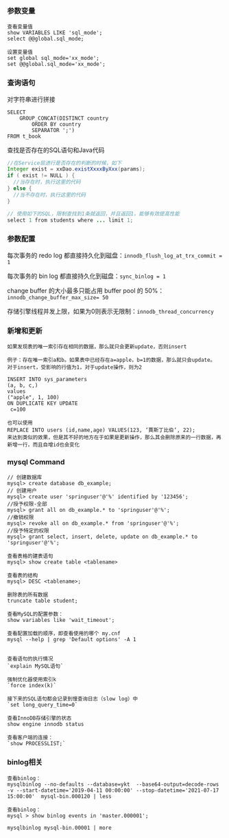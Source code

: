 

### 参数变量

```mysql
查看变量值
show VARIABLES LIKE 'sql_mode';
select @@global.sql_mode;

设置变量值
set global sql_mode='xx_mode';
set @@global.sql_mode='xx_mode';
```





### 查询语句

对字符串进行拼接

```mysql
SELECT 
    GROUP_CONCAT(DISTINCT country
        ORDER BY country
        SEPARATOR ';')
FROM t_book
```

查找是否存在的SQL语句和Java代码

```java
//在Service层进行是否存在的判断的时候，如下
Integer exist = xxDao.existXxxxByXxx(params);
if ( exist != NULL ) {
  //当存在时，执行这里的代码
} else {
  //当不存在时，执行这里的代码
}

// 使用如下的SQL，限制查找到1条就返回，并且返回1，能够有效提高性能
select 1 from students where ... limit 1;
```

### 参数配置

每次事务的 redo log 都直接持久化到磁盘：`innodb_flush_log_at_trx_commit = 1`

每次事务的 bin log 都直接持久化到磁盘：`sync_binlog = 1`

change buffer 的大小最多只能占用 buffer pool 的 50%：`innodb_change_buffer_max_size= 50`

存储引擎线程并发上限，如果为0则表示无限制：`innodb_thread_concurrency`

### 新增和更新
```mysql
如果发现表的唯一索引存在相同的数据，那么就只会更新update，否则insert

例子：存在唯一索引a和b。如果表中已经存在a=apple，b=1的数据，那么就只会update。
对于insert，受影响的行值为1，对于update操作，则为2

INSERT INTO sys_parameters
(a, b, c,)
values
("apple", 1, 100)
ON DUPLICATE KEY UPDATE
 c=100

也可以使用
REPLACE INTO users (id,name,age) VALUES(123, ‘賈斯丁比伯‘, 22);
来达到类似的效果，但是其不好的地方在于如果是更新操作，那么其会删除原来的一行数据，再新增一行，而且自增id也会变化
```

### mysql Command
```mysql
// 创建数据库
mysql> create database db_example; 
// 创建用户
mysql> create user 'springuser'@'%' identified by '123456'; 
//授予权限-全部
mysql> grant all on db_example.* to 'springuser'@'%'; 
//撤销权限
mysql> revoke all on db_example.* from 'springuser'@'%';
//授予特定的权限
mysql> grant select, insert, delete, update on db_example.* to 'springuser'@'%';

查看表格的建表语句
mysql> show create table <tablename>

查看表的结构
mysql> DESC <tablename>;

删除表的所有数据
truncate table student;

查看MySQL的配置参数：
show variables like 'wait_timeout';

查看配置加载的顺序，即查看使用的哪个 my.cnf
mysql --help | grep 'Default options' -A 1


查看语句的执行情况
`explain MySQL语句`

强制优化器使用索引k
`force index(k)`

接下来的SQL语句都会记录到慢查询日志（slow log）中
`set long_query_time=0`

查看InnoDB存储引擎的状态
show engine innodb status

查看客户端的连接：
`show PROCESSLIST;`
```



### binlog相关

```mysql
查看binlog：
mysqlbinlog --no-defaults --database=ykt  --base64-output=decode-rows -v --start-datetime='2019-04-11 00:00:00' --stop-datetime='2021-07-17 15:00:00'  mysql-bin.000120 | less

查看binlog：
mysql > show binlog events in 'master.000001';

mysqlbinlog mysql-bin.00001 | more
```
